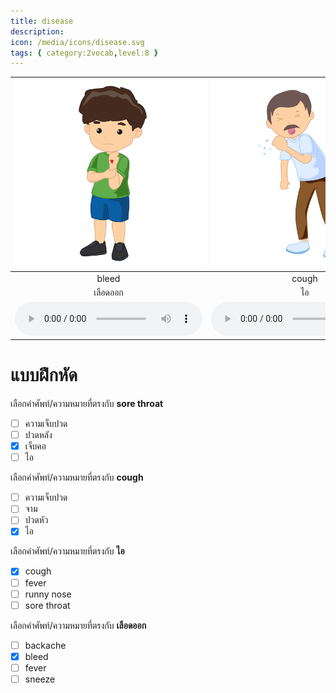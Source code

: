 ```yaml
---
title: disease
description: 
icon: /media/icons/disease.svg
tags: { category:2vocab,level:8 }
---
```


<div class="carrousel">


|![](/media/img/disease/bleed.svg)|![](/media/img/disease/cough.svg)|![](/media/img/disease/stomachache.svg)|![](/media/img/disease/sneeze.svg)|![](/media/img/disease/fever.svg)|![](/media/img/disease/pain.svg)|![](/media/img/disease/vomit.svg)|![](/media/img/disease/runny&#x20;nose.svg)|![](/media/img/disease/backache.svg)|![](/media/img/disease/headaches.svg)|![](/media/img/disease/sore&#x20;throat.svg)|![](/media/img/disease/hurt.svg)|
| :----: | :----: | :----: | :----: | :----: | :----: | :----: | :----: | :----: | :----: | :----: | :----: |
|bleed|cough|stomachache|sneeze|fever|pain|vomit|runny nose|backache|headaches|sore throat|hurt|
|เลือดออก|ไอ|ปวดท้อง|จาม|ไข้|ความเจ็บปวด|อ้วก|น้ํามูกไหล|ปวดหลัง|ปวดหัว|เจ็บคอ|เจ็บ|
|![](/media/audio/bleed.mp3)|![](/media/audio/cough.mp3)|![](/media/audio/stomachache.mp3)|![](/media/audio/sneeze.mp3)|![](/media/audio/fever.mp3)|![](/media/audio/pain.mp3)|![](/media/audio/vomit.mp3)|![](/media/audio/runny&#x20;nose.mp3)|![](/media/audio/backache.mp3)|![](/media/audio/headaches.mp3)|![](/media/audio/sore&#x20;throat.mp3)|![](/media/audio/hurt.mp3)|

</div>



# แบบฝึกหัด


 เลือกคำศัพท์/ความหมายที่ตรงกับ **sore throat**
 - [ ] ความเจ็บปวด
 - [ ] ปวดหลัง
 - [x] เจ็บคอ
 - [ ] ไอ

 เลือกคำศัพท์/ความหมายที่ตรงกับ **cough**
 - [ ] ความเจ็บปวด
 - [ ] จาม
 - [ ] ปวดหัว
 - [x] ไอ

 เลือกคำศัพท์/ความหมายที่ตรงกับ **ไอ**
 - [x] cough
 - [ ] fever
 - [ ] runny nose
 - [ ] sore throat

 เลือกคำศัพท์/ความหมายที่ตรงกับ **เลือดออก**
 - [ ] backache
 - [x] bleed
 - [ ] fever
 - [ ] sneeze
